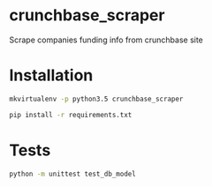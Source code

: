 # crunchbase_scraper
Scrape companies funding info from crunchbase site

Installation
==

```bash
mkvirtualenv -p python3.5 crunchbase_scraper
```

```bash
pip install -r requirements.txt
```

Tests
==

```bash
python -m unittest test_db_model
```

